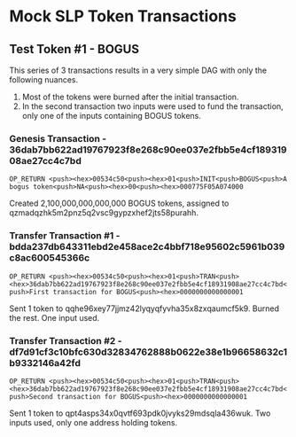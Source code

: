 # Mock SLP Token Transactions

## Test Token #1 - BOGUS

This series of 3 transactions results in a very simple DAG with only the following nuances.  
1. Most of the tokens were burned after the initial transaction.  
2. In the second transaction two inputs were used to fund the transaction, only one of the inputs containing BOGUS tokens.

### Genesis Transaction - 36dab7bb622ad19767923f8e268c90ee037e2fbb5e4cf18931908ae27cc4c7bd

`OP_RETURN <push><hex>00534c50<push><hex>01<push>INIT<push>BOGUS<push>A bogus token<push>NA<push><hex>00<push><hex>000775F05A074000`

Created 2,100,000,000,000,000 BOGUS tokens, assigned to qzmadqzhk5m2pnz5q2vsc9gypzxhef2jts58purahh.

### Transfer Transaction #1 - bdda237db643311ebd2e458ace2c4bbf718e95602c5961b039c8ac600545366c

`OP_RETURN <push><hex>00534c50<push><hex>01<push>TRAN<push><hex>36dab7bb622ad19767923f8e268c90ee037e2fbb5e4cf18931908ae27cc4c7bd<push>First transaction for BOGUS<push><hex>0000000000000001`

Sent 1 token to qqhe96xey77jjmz42lyqyqfyvha35x8zxqaumcf5k9. Burned the rest. One input used.

### Transfer Transaction #2 - df7d91cf3c10bfc630d32834762888b0622e38e1b96658632c1b9332146a42fd

`OP_RETURN <push><hex>00534c50<push><hex>01<push>TRAN<push><hex>36dab7bb622ad19767923f8e268c90ee037e2fbb5e4cf18931908ae27cc4c7bd<push>Second transaction for BOGUS<push><hex>0000000000000001`

Sent 1 token to qpt4asps34x0qvtf693pdk0jvyks29mdsqla436wuk.  Two inputs used, only one address holding tokens.

